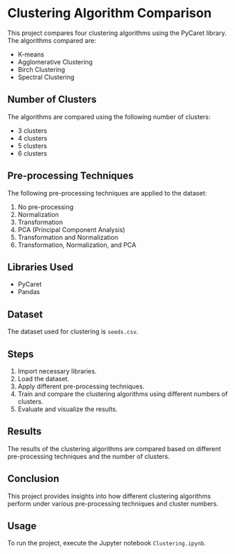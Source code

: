 # Clustering Algorithm Comparison

This project compares four clustering algorithms using the PyCaret library. The algorithms compared are:
- K-means
- Agglomerative Clustering
- Birch Clustering
- Spectral Clustering

## Number of Clusters
The algorithms are compared using the following number of clusters:
- 3 clusters
- 4 clusters
- 5 clusters
- 6 clusters

## Pre-processing Techniques
The following pre-processing techniques are applied to the dataset:
1. No pre-processing
2. Normalization
3. Transformation
4. PCA (Principal Component Analysis)
5. Transformation and Normalization
6. Transformation, Normalization, and PCA

## Libraries Used
- PyCaret
- Pandas

## Dataset
The dataset used for clustering is `seeds.csv`.

## Steps
1. Import necessary libraries.
2. Load the dataset.
3. Apply different pre-processing techniques.
4. Train and compare the clustering algorithms using different numbers of clusters.
5. Evaluate and visualize the results.

## Results
The results of the clustering algorithms are compared based on different pre-processing techniques and the number of clusters.

## Conclusion
This project provides insights into how different clustering algorithms perform under various pre-processing techniques and cluster numbers.

## Usage
To run the project, execute the Jupyter notebook `Clustering.ipynb`.
